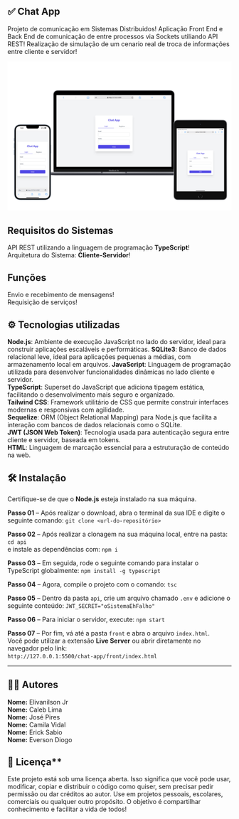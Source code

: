## ✅ Chat App

Projeto de comunicação em Sistemas Distribuidos!
Aplicação Front End e Back End de comunicação de entre processos via Sockets utiliando API REST!
Realização de simulação de um cenario real de troca de informações entre cliente e servidor!

![Descrição da image](./src/chat-app.png)

## Requisitos do Sistemas

API REST utilizando a linguagem de programação **TypeScript**!  
Arquitetura do Sistema: **Cliente-Servidor**!  

## Funções

Envio e recebimento de mensagens!  
Requisição de serviços!  

## ⚙️ Tecnologias utilizadas

**Node.js**: Ambiente de execução JavaScript no lado do servidor, ideal para construir aplicações escaláveis e performáticas.
**SQLite3**: Banco de dados relacional leve, ideal para aplicações pequenas a médias, com armazenamento local em arquivos.
**JavaScript**: Linguagem de programação utilizada para desenvolver funcionalidades dinâmicas no lado cliente e servidor.  
**TypeScript**: Superset do JavaScript que adiciona tipagem estática, facilitando o desenvolvimento mais seguro e organizado.  
**Tailwind CSS**: Framework utilitário de CSS que permite construir interfaces modernas e responsivas com agilidade.  
**Sequelize**: ORM (Object Relational Mapping) para Node.js que facilita a interação com bancos de dados relacionais como o SQLite.  
**JWT (JSON Web Token)**: Tecnologia usada para autenticação segura entre cliente e servidor, baseada em tokens.  
**HTML**: Linguagem de marcação essencial para a estruturação de conteúdo na web.

## 🛠️ Instalação

Certifique-se de que o **Node.js** esteja instalado na sua máquina.  

**Passo 01** – Após realizar o download, abra o terminal da sua IDE e digite o seguinte comando:  `git clone <url-do-repositório>`

**Passo 02** – Após realizar a clonagem na sua máquina local, entre na pasta:  `cd api`  
e instale as dependências com:  `npm i`

**Passo 03** – Em seguida, rode o seguinte comando para instalar o TypeScript globalmente:  `npm install -g typescript`

**Passo 04** – Agora, compile o projeto com o comando:  `tsc`

**Passo 05** – Dentro da pasta `api`, crie um arquivo chamado `.env` e adicione o seguinte conteúdo:  `JWT_SECRET="oSistemaEhFalho"`

**Passo 06** – Para iniciar o servidor, execute:  `npm start`

**Passo 07** – Por fim, vá até a pasta `front` e abra o arquivo `index.html`.  
Você pode utilizar a extensão **Live Server** ou abrir diretamente no navegador pelo link:  
`http://127.0.0.1:5500/chat-app/front/index.html`

---

## 👨‍💻 Autores

**Nome:** Elivanilson Jr  
**Nome:** Caleb Lima  
**Nome:** José Pires  
**Nome:** Camila Vidal  
**Nome:** Erick Sabio  
**Nome:** Everson Diogo

## 📜 Licença**

Este projeto está sob uma licença aberta. Isso significa que você pode usar, modificar, copiar e distribuir o código como quiser, sem precisar pedir permissão ou dar créditos ao autor.
Use em projetos pessoais, escolares, comerciais ou qualquer outro propósito. O objetivo é compartilhar conhecimento e facilitar a vida de todos!
